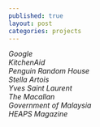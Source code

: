 ```yaml
---
published: true
layout: post
categories: projects
---
```

_Google     
KitchenAid      
Penguin Random House   
Stella Artois   
Yves Saint Laurent   
The Macallan   
Government of Malaysia  
HEAPS Magazine_   

